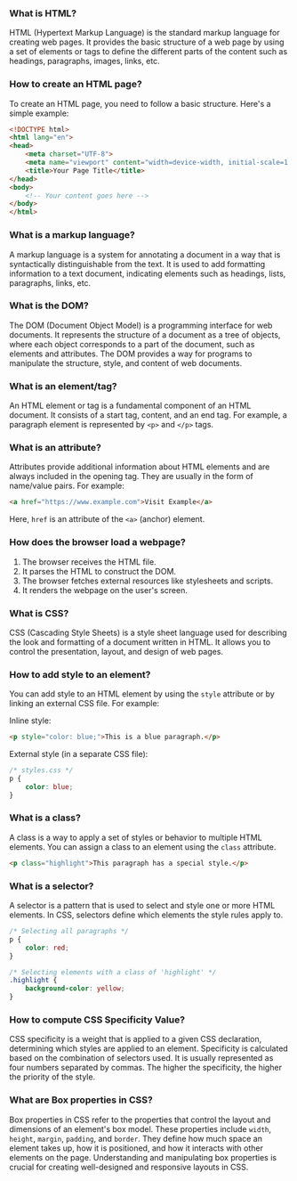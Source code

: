 ### What is HTML?

HTML (Hypertext Markup Language) is the standard markup language for creating web pages. It provides the basic structure of a web page by using a set of elements or tags to define the different parts of the content such as headings, paragraphs, images, links, etc.

### How to create an HTML page?

To create an HTML page, you need to follow a basic structure. Here's a simple example:

```html
<!DOCTYPE html>
<html lang="en">
<head>
    <meta charset="UTF-8">
    <meta name="viewport" content="width=device-width, initial-scale=1.0">
    <title>Your Page Title</title>
</head>
<body>
    <!-- Your content goes here -->
</body>
</html>
```

### What is a markup language?

A markup language is a system for annotating a document in a way that is syntactically distinguishable from the text. It is used to add formatting information to a text document, indicating elements such as headings, lists, paragraphs, links, etc.

### What is the DOM?

The DOM (Document Object Model) is a programming interface for web documents. It represents the structure of a document as a tree of objects, where each object corresponds to a part of the document, such as elements and attributes. The DOM provides a way for programs to manipulate the structure, style, and content of web documents.

### What is an element/tag?

An HTML element or tag is a fundamental component of an HTML document. It consists of a start tag, content, and an end tag. For example, a paragraph element is represented by `<p>` and `</p>` tags.

### What is an attribute?

Attributes provide additional information about HTML elements and are always included in the opening tag. They are usually in the form of name/value pairs. For example:

```html
<a href="https://www.example.com">Visit Example</a>
```

Here, `href` is an attribute of the `<a>` (anchor) element.

### How does the browser load a webpage?

1. The browser receives the HTML file.
2. It parses the HTML to construct the DOM.
3. The browser fetches external resources like stylesheets and scripts.
4. It renders the webpage on the user's screen.

### What is CSS?

CSS (Cascading Style Sheets) is a style sheet language used for describing the look and formatting of a document written in HTML. It allows you to control the presentation, layout, and design of web pages.

### How to add style to an element?

You can add style to an HTML element by using the `style` attribute or by linking an external CSS file. For example:

Inline style:
```html
<p style="color: blue;">This is a blue paragraph.</p>
```

External style (in a separate CSS file):
```css
/* styles.css */
p {
    color: blue;
}
```

### What is a class?

A class is a way to apply a set of styles or behavior to multiple HTML elements. You can assign a class to an element using the `class` attribute.

```html
<p class="highlight">This paragraph has a special style.</p>
```

### What is a selector?

A selector is a pattern that is used to select and style one or more HTML elements. In CSS, selectors define which elements the style rules apply to.

```css
/* Selecting all paragraphs */
p {
    color: red;
}

/* Selecting elements with a class of 'highlight' */
.highlight {
    background-color: yellow;
}
```

### How to compute CSS Specificity Value?

CSS specificity is a weight that is applied to a given CSS declaration, determining which styles are applied to an element. Specificity is calculated based on the combination of selectors used. It is usually represented as four numbers separated by commas. The higher the specificity, the higher the priority of the style.

### What are Box properties in CSS?

Box properties in CSS refer to the properties that control the layout and dimensions of an element's box model. These properties include `width`, `height`, `margin`, `padding`, and `border`. They define how much space an element takes up, how it is positioned, and how it interacts with other elements on the page. Understanding and manipulating box properties is crucial for creating well-designed and responsive layouts in CSS.
